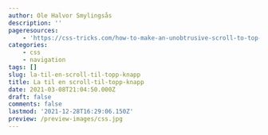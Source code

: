 ```yaml
---
author: Ole Halvor Smylingsås
description: ''
pageresources:
    - 'https://css-tricks.com/how-to-make-an-unobtrusive-scroll-to-top-button/'
categories:
    - css
    - navigation
tags: []
slug: la-til-en-scroll-til-topp-knapp
title: La til en scroll-til-topp-knapp
date: 2021-03-08T21:04:50.000Z
draft: false
comments: false
lastmod: '2021-12-28T16:29:06.150Z'
preview: /preview-images/css.jpg
---
```


